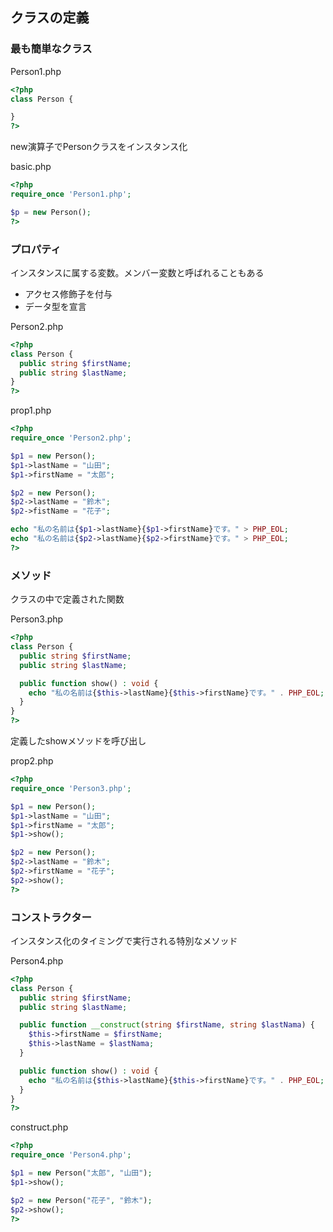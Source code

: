 ## クラスの定義

### 最も簡単なクラス

Person1.php
``` php 
<?php
class Person {

}
?>
```

new演算子でPersonクラスをインスタンス化

basic.php
``` php 
<?php
require_once 'Person1.php';

$p = new Person();
?>
```

### プロパティ

インスタンスに属する変数。メンバー変数と呼ばれることもある

- アクセス修飾子を付与
- データ型を宣言

Person2.php
``` php 
<?php
class Person {
  public string $firstName;
  public string $lastName;
}
?>
```

prop1.php
``` php 
<?php
require_once 'Person2.php';

$p1 = new Person();
$p1->lastName = "山田";
$p1->firstName = "太郎";

$p2 = new Person();
$p2->lastName = "鈴木";
$p2->fistName = "花子";

echo "私の名前は{$p1->lastName}{$p1->firstName}です。" > PHP_EOL;
echo "私の名前は{$p2->lastName}{$p2->firstName}です。" > PHP_EOL;
?>
```

### メソッド

クラスの中で定義された関数

Person3.php
``` php 
<?php
class Person {
  public string $firstName;
  public string $lastName;

  public function show() : void {
    echo "私の名前は{$this->lastName}{$this->firstName}です。" . PHP_EOL;
  }
}
?>
```

定義したshowメソッドを呼び出し

prop2.php
``` php 
<?php
require_once 'Person3.php';

$p1 = new Person();
$p1->lastName = "山田";
$p1->firstName = "太郎";
$p1->show();

$p2 = new Person();
$p2->lastName = "鈴木";
$p2->firstName = "花子";
$p2->show();
?>
```

### コンストラクター

インスタンス化のタイミングで実行される特別なメソッド

Person4.php
``` php 
<?php
class Person {
  public string $firstName;
  public string $lastName;

  public function __construct(string $firstName, string $lastNama) {
    $this->firstName = $firstName;
    $this->lastName = $lastNama;
  }

  public function show() : void {
    echo "私の名前は{$this->lastName}{$this->firstName}です。" . PHP_EOL;
  }
}
?>
```

construct.php
``` php 
<?php
require_once 'Person4.php';

$p1 = new Person("太郎", "山田");
$p1->show();

$p2 = new Person("花子", "鈴木");
$p2->show();
?>
```